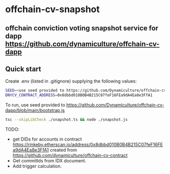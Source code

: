 # offchain-cv-snapshot
## offchain conviction voting snapshot service for dapp https://github.com/dynamiculture/offchain-cv-dapp
## Quick start
Create .env (listed in .gitignore) supplying the following values:
```sh
SEED=<use seed provided to https://github.com/Dynamiculture/offchain-cv-dapp/blob/main/bootstrap.js>
DNYCV_CONTRACT_ADDRESS=0x8dbbd010B0B4B215C07feF16FEa9dA4Ea8e3FfA1
```
To run, use seed provided to https://github.com/Dynamiculture/offchain-cv-dapp/blob/main/bootstrap.js
```sh
tsc --skipLibCheck ./snapshot.ts && node ./snapshot.js
```
TODO:
- get DIDs for accounts in contract https://rinkeby.etherscan.io/address/0x8dbbd010B0B4B215C07feF16FEa9dA4Ea8e3FfA1 
created from 
https://github.com/dynamiculture/offchain-cv-contract
- Get commitIds from IDX document.
- Add trigger calculation.
